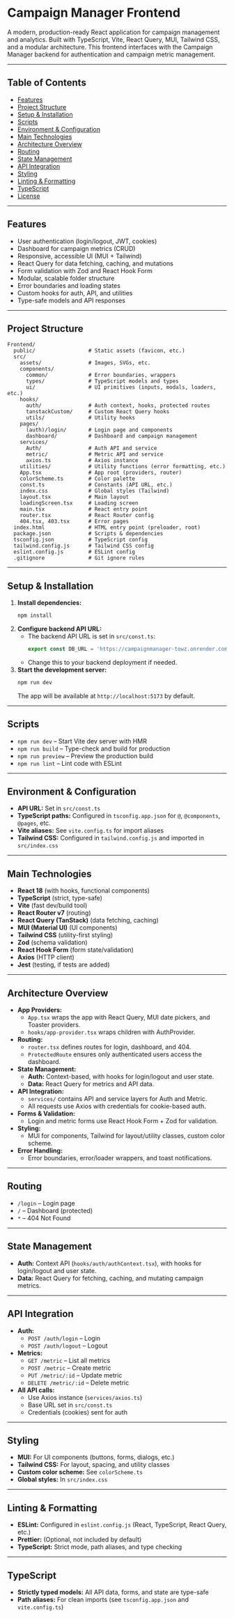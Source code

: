 # Campaign Manager Frontend

A modern, production-ready React application for campaign management and analytics. Built with TypeScript, Vite, React Query, MUI, Tailwind CSS, and a modular architecture. This frontend interfaces with the Campaign Manager backend for authentication and campaign metric management.

---

## Table of Contents

- [Features](#features)
- [Project Structure](#project-structure)
- [Setup & Installation](#setup--installation)
- [Scripts](#scripts)
- [Environment & Configuration](#environment--configuration)
- [Main Technologies](#main-technologies)
- [Architecture Overview](#architecture-overview)
- [Routing](#routing)
- [State Management](#state-management)
- [API Integration](#api-integration)
- [Styling](#styling)
- [Linting & Formatting](#linting--formatting)
- [TypeScript](#typescript)
- [License](#license)

---

## Features

- User authentication (login/logout, JWT, cookies)
- Dashboard for campaign metrics (CRUD)
- Responsive, accessible UI (MUI + Tailwind)
- React Query for data fetching, caching, and mutations
- Form validation with Zod and React Hook Form
- Modular, scalable folder structure
- Error boundaries and loading states
- Custom hooks for auth, API, and utilities
- Type-safe models and API responses

---

## Project Structure

```
Frontend/
  public/                 # Static assets (favicon, etc.)
  src/
    assets/               # Images, SVGs, etc.
    components/
      common/             # Error boundaries, wrappers
      types/              # TypeScript models and types
      ui/                 # UI primitives (inputs, modals, loaders, etc.)
    hooks/
      auth/               # Auth context, hooks, protected routes
      tanstackCustom/     # Custom React Query hooks
      utils/              # Utility hooks
    pages/
      (auth)/login/       # Login page and components
      dashboard/          # Dashboard and campaign management
    services/
      Auth/               # Auth API and service
      metric/             # Metric API and service
      axios.ts            # Axios instance
    utilities/            # Utility functions (error formatting, etc.)
    App.tsx               # App root (providers, router)
    colorScheme.ts        # Color palette
    const.ts              # Constants (API URL, etc.)
    index.css             # Global styles (Tailwind)
    layout.tsx            # Main layout
    loadingScreen.tsx     # Loading screen
    main.tsx              # React entry point
    router.tsx            # React Router config
    404.tsx, 403.tsx      # Error pages
  index.html              # HTML entry point (preloader, root)
  package.json            # Scripts & dependencies
  tsconfig.json           # TypeScript config
  tailwind.config.js      # Tailwind CSS config
  eslint.config.js        # ESLint config
  .gitignore              # Git ignore rules
```

---

## Setup & Installation

1. **Install dependencies:**
   ```sh
   npm install
   ```
2. **Configure backend API URL:**
   - The backend API URL is set in `src/const.ts`:
     ```ts
     export const DB_URL = 'https://campaignmanager-towz.onrender.com/api/v1/';
     ```
   - Change this to your backend deployment if needed.
3. **Start the development server:**
   ```sh
   npm run dev
   ```
   The app will be available at `http://localhost:5173` by default.

---

## Scripts

- `npm run dev` – Start Vite dev server with HMR
- `npm run build` – Type-check and build for production
- `npm run preview` – Preview the production build
- `npm run lint` – Lint code with ESLint

---

## Environment & Configuration

- **API URL:** Set in `src/const.ts`
- **TypeScript paths:** Configured in `tsconfig.app.json` for `@`, `@components`, `@pages`, etc.
- **Vite aliases:** See `vite.config.ts` for import aliases
- **Tailwind CSS:** Configured in `tailwind.config.js` and imported in `src/index.css`

---

## Main Technologies

- **React 18** (with hooks, functional components)
- **TypeScript** (strict, type-safe)
- **Vite** (fast dev/build tool)
- **React Router v7** (routing)
- **React Query (TanStack)** (data fetching, caching)
- **MUI (Material UI)** (UI components)
- **Tailwind CSS** (utility-first styling)
- **Zod** (schema validation)
- **React Hook Form** (form state/validation)
- **Axios** (HTTP client)
- **Jest** (testing, if tests are added)

---

## Architecture Overview

- **App Providers:**
  - `App.tsx` wraps the app with React Query, MUI date pickers, and Toaster providers.
  - `hooks/app-provider.tsx` wraps children with AuthProvider.
- **Routing:**
  - `router.tsx` defines routes for login, dashboard, and 404.
  - `ProtectedRoute` ensures only authenticated users access the dashboard.
- **State Management:**
  - **Auth:** Context-based, with hooks for login/logout and user state.
  - **Data:** React Query for metrics and API data.
- **API Integration:**
  - `services/` contains API and service layers for Auth and Metric.
  - All requests use Axios with credentials for cookie-based auth.
- **Forms & Validation:**
  - Login and metric forms use React Hook Form + Zod for validation.
- **Styling:**
  - MUI for components, Tailwind for layout/utility classes, custom color scheme.
- **Error Handling:**
  - Error boundaries, error/loader wrappers, and toast notifications.

---

## Routing

- `/login` – Login page
- `/` – Dashboard (protected)
- `*` – 404 Not Found

---

## State Management

- **Auth:** Context API (`hooks/auth/authContext.tsx`), with hooks for login/logout and user state.
- **Data:** React Query for fetching, caching, and mutating campaign metrics.

---

## API Integration

- **Auth:**
  - `POST /auth/login` – Login
  - `POST /auth/logout` – Logout
- **Metrics:**
  - `GET /metric` – List all metrics
  - `POST /metric` – Create metric
  - `PUT /metric/:id` – Update metric
  - `DELETE /metric/:id` – Delete metric
- **All API calls:**
  - Use Axios instance (`services/axios.ts`)
  - Base URL set in `src/const.ts`
  - Credentials (cookies) sent for auth

---

## Styling

- **MUI:** For UI components (buttons, forms, dialogs, etc.)
- **Tailwind CSS:** For layout, spacing, and utility classes
- **Custom color scheme:** See `colorScheme.ts`
- **Global styles:** In `src/index.css`

---

## Linting & Formatting

- **ESLint:** Configured in `eslint.config.js` (React, TypeScript, React Query, etc.)
- **Prettier:** (Optional, not included by default)
- **TypeScript:** Strict mode, path aliases, and type checking

---

## TypeScript

- **Strictly typed models:** All API data, forms, and state are type-safe
- **Path aliases:** For clean imports (see `tsconfig.app.json` and `vite.config.ts`)
